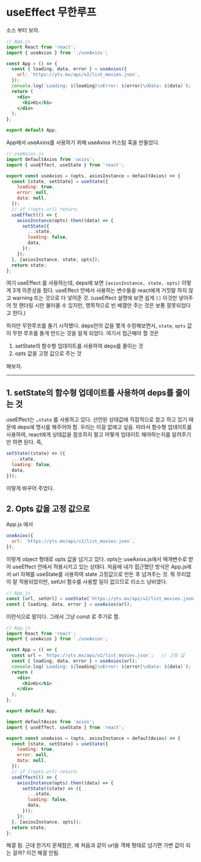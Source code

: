 # useEffect 무한루프

소스 부터 보자.

```jsx
// App.js
import React from 'react';
import { useAxios } from './useAxios';

const App = () => {
  const { loading, data, error } = useAxios({
    url: `https://yts.mx/api/v2/list_movies.json`,
  });
  console.log(`Loading: ${loading}\nError: ${error}\nData: ${data}`);
  return (
    <div>
      <h1>Hi</h1>
    </div>
  );
};

export default App;
```

App에서 useAxios를 사용하기 위해 useAxios 커스텀 훅을 만들었다.

```jsx
// useAxios.js
import defaultAxios from 'axios';
import { useEffect, useState } from 'react';

export const useAxios = (opts, axiosInstance = defaultAxios) => {
  const [state, setState] = useState({
    loading: true,
    error: null,
    data: null,
  });
  // if (!opts.url) return;
  useEffect(() => {
    axiosInstance(opts).then((data) => {
      setState({
        ...state,
        loading: false,
        data,
      });
    });
  }, [axiosInstance, state, opts]);
  return state;
};
```

여기 useEffect 를 사용하는데, deps에 보면 `[axiosInstance, state, opts]` 이렇게 3개 의존성을 줬다. useEffect 안에서 사용하는 변수들을 react에게 거짓말 하지 않고 warning 뜨는 것으로 다 넣어준 것. (useEffect 설명에 보면 쉽게 `[]` 이것만 넣어주어 첫 랜더링 시만 불러올 수 있지만, 맹목적으로 빈 배열만 주는 것은 보통 잘못되었다고 한다.)

하지만 무한루프를 돌기 시작했다. deps안의 값을 몇개 수정해보면서, `state`, `opts` 값이 무한 루프를 돌게 만드는 것을 알게 되었다. 여기서 접근해야 할 것은

1. setState의 함수형 업데이트를 사용하여 deps를 줄이는 것
2. opts 값을 고정 값으로 주는 것

해보자.

___

## 1. setState의 함수형 업데이트를 사용하여 deps를 줄이는 것

useEffect는 `…state` 를 사용하고 있다. 선언된 상태값에 직접적으로 참고 하고 있기 때문에 deps에 명시를 해주어야 함. 우리는 이걸 없애고 싶음. 따라서 함수형 업데이트를 사용하여, react에게 상태값을 참조하지 말고 어떻게 업데이트 해야하는지를 알려주기만 하면 된다. 즉,

```js
setState((state) => ({
  ...state,
  loading: false,
  data,
}));
```

이렇게 바꾸어 주었다.

## 2. Opts 값을 고정 값으로

App.js 에서

```js
useAxios({
  url: `https://yts.mx/api/v2/list_movies.json`,
});
```

이렇게 object 형태로 opts 값을 넘기고 있다. opts는 useAxios.js에서 매개변수로 받아 useEffect 안에서 적용시키고 있는 상태다. 처음에 내가 접근했던 방식은 App.js에서 url 자체를 useState를 사용하여 state 고정값으로 만든 후 넘겨주는 것. 뭐 무리없이 잘 적용되었지만, setUrl 함수를 사용할 일이 없으므로 리소스 낭비였다.

```js
// App.js
const [url, setUrl] = useState(`https://yts.mx/api/v2/list_movies.json`);
const { loading, data, error } = useAxios(url);
```

이런식으로 말이다. 그래서 그냥 const 로 주기로 함.

```jsx
// App.js
import React from 'react';
import { useAxios } from './useAxios';

const App = () => {
  const url = `https://yts.mx/api/v2/list_movies.json`;   // 고정 값
  const { loading, data, error } = useAxios(url);
  console.log(`Loading: ${loading}\nError: ${error}\nData: ${data}`);
  return (
    <div>
      <h1>Hi</h1>
    </div>
  );
};

export default App;
```

```jsx
import defaultAxios from 'axios';
import { useEffect, useState } from 'react';

export const useAxios = (opts, axiosInstance = defaultAxios) => {
  const [state, setState] = useState({
    loading: true,
    error: null,
    data: null,
  });
  // if (!opts.url) return;
  useEffect(() => {
    axiosInstance(opts).then((data) => {
      setState((state) => ({
        ...state,
        loading: false,
        data,
      }));
    });
  }, [axiosInstance, opts]);
  return state;
};
```

해결 됨. 근데 한가지 문제점은, 왜 처음과 같이 url을 객체 형태로 넘기면 가변 값이 되는 걸까? 이건 해결 안됨.
